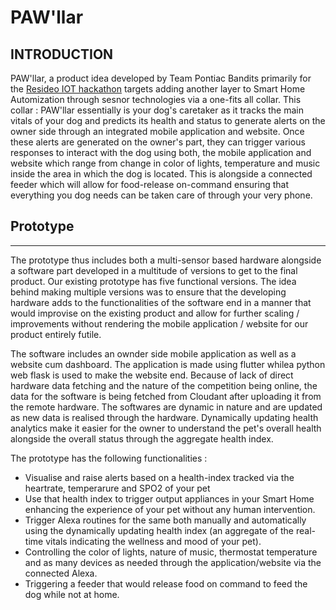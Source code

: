 # PAW'llar


INTRODUCTION
------------

PAW'llar, a product idea developed by Team Pontiac Bandits primarily for the [Resideo IOT hackathon](https://www.hackerearth.com/challenges/hackathon/hack-iot/) targets adding another layer to Smart Home Automization through sesnor technologies via a one-fits all collar. This collar : PAW'llar essentially is your dog's caretaker as it tracks the main vitals of your dog and predicts its health and status to generate alerts on the owner side through an integrated mobile application and website. Once these alerts are generated on the owner's part, they can trigger various responses to interact with the dog using both, the mobile application and website which range from change in color of lights, temperature and music inside the area in which the dog is located. This is alongside a connected feeder which will allow for food-release on-command ensuring that everything you dog needs can be taken care of through your very phone. 

## Prototype
------------

The prototype thus includes both a multi-sensor based hardware alongside a software part developed in a multitude of versions to get to the final product. Our existing prototype has five functional versions. The idea behind making multiple versions was to ensure that the developing hardware adds to the functionalities of the software end in a manner that would improvise on the existing product and allow for further scaling / improvements without rendering the mobile application / website for our product entirely futile.

The software includes an ownder side mobile application as well as a website cum dashboard. The application is made using flutter whilea python web flask is used to make the website end. Because of lack of direct hardware data fetching and the nature of the competition being online, the data for the software is being fetched from Cloudant after uploading it from the remote hardware. The softwares are dynamic in nature and are updated as new data is realised through the hardware. Dynamically updating health analytics make it easier for the owner to understand the pet's overall health alongside the overall status through the aggregate health index.

The prototype has the following functionalities :

 * Visualise and raise alerts based on a health-index tracked via the heartrate, temperarure and SPO2 of your pet
 * Use that health index to trigger output appliances in your Smart Home enhancing the experience of your pet without any human intervention.
 * Trigger Alexa routines for the same both manually and automatically using the dynamically updating health index (an aggregate of the real-time vitals indicating the wellness and mood of your pet).
 * Controlling the color of lights, nature of music, thermostat temperature and as many devices as needed through the application/website via the connected Alexa.
 * Triggering a feeder that would release food on command to feed the dog while not at home.

